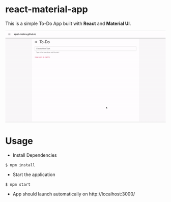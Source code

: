 # react-material-app
This is a simple To-Do App built with **React** and **Material UI**.

![presentin.vim ascii demo](app-demo.gif)

# Usage

* Install Dependencies
```
$ npm install
```
* Start the application
```
$ npm start
```
* App should launch automatically on http://localhost:3000/
